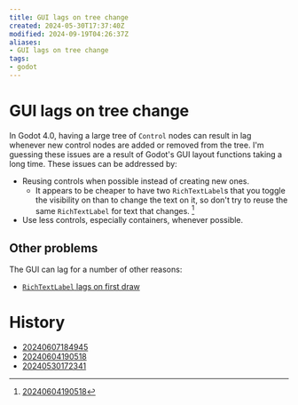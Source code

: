 ```yaml
---
title: GUI lags on tree change
created: 2024-05-30T17:37:40Z
modified: 2024-09-19T04:26:37Z
aliases:
- GUI lags on tree change
tags:
- godot
---
```


# GUI lags on tree change

In Godot 4.0, having a large tree of `Control` nodes can result in lag whenever new control nodes are added or removed from the tree. I'm guessing these issues are a result of Godot's GUI layout functions taking a long time. These issues can be addressed by:

- Reusing controls when possible instead of creating new ones.
	- It appears to be cheaper to have two `RichTextLabel`s that you toggle the visibility on than to change the text on it, so don't try to reuse the same `RichTextLabel` for text that changes. [^1]
- Use less controls, especially containers, whenever possible.

## Other problems

The GUI can lag for a number of other reasons:
- [`RichTextLabel` lags on first draw](godot-rich-text-label-first-draw-lag.md)

# History

- [20240607184945](../entries/20240607184945.md)
- [20240604190518](../entries/20240604190518.md)
- [20240530172341](../entries/20240530172341.md)

[^1]: [20240604190518](../entries/20240604190518.md)
